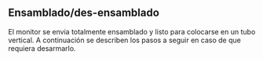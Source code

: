 ## Ensamblado/des-ensamblado

El monitor se envia totalmente ensamblado y listo para colocarse en un tubo vertical. A continuación se describen los pasos a seguir en caso de que requiera desarmarlo.

